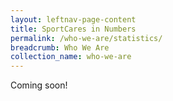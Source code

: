 ```yaml
---
layout: leftnav-page-content
title: SportCares in Numbers
permalink: /who-we-are/statistics/
breadcrumb: Who We Are
collection_name: who-we-are
---
```


Coming soon!
